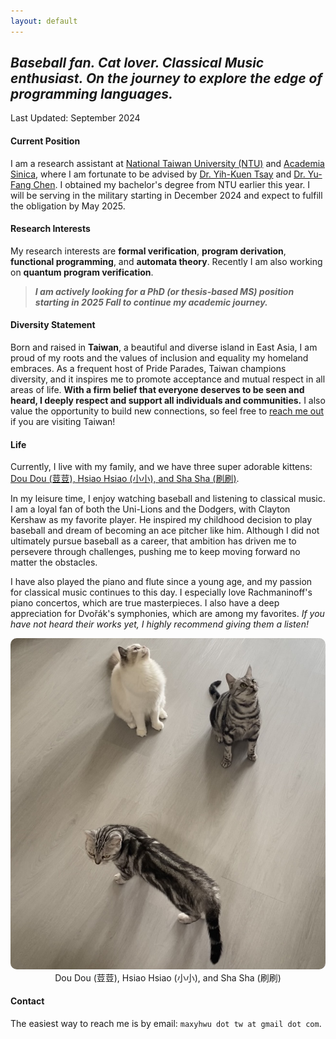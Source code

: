 ```yaml
---
layout: default
---
```

## *Baseball fan. Cat lover. Classical Music enthusiast. On the journey to explore the edge of programming languages.*

<p class="update">Last Updated: September 2024</p>

<!--### About Me-->

#### Current Position
I am a research assistant at [National Taiwan University (NTU)](https://www.ntu.edu.tw/english/about/about.html) and [Academia Sinica](https://www.sinica.edu.tw/en/Tab/4), where I am fortunate to be advised by [Dr. Yih-Kuen Tsay](http://im.ntu.edu.tw/~tsay/) and [Dr. Yu-Fang Chen](https://bull.iis.sinica.edu.tw/yfc/doku.php). I obtained my bachelor\'s degree from NTU earlier this year. I will be serving in the military starting in December 2024 and expect to fulfill the obligation by May 2025.
<!--[Republic of China Army]()-->

#### Research Interests
My research interests are **formal verification**, **program derivation**, **functional programming**, and **automata theory**. Recently I am also working on **quantum program verification**.

> ***I am actively looking for a PhD (or thesis-based MS) position starting in 2025 Fall to continue my academic journey.***
<!--Please see below for my detailed [academic experiences](#academic-experiences).-->

#### Diversity Statement
Born and raised in **Taiwan**, a beautiful and diverse island in East Asia, I am proud of my roots and the values of inclusion and equality my homeland embraces. As a frequent host of Pride Parades, Taiwan champions diversity, and it inspires me to promote acceptance and mutual respect in all areas of life. **With a firm belief that everyone deserves to be seen and heard, I deeply respect and support all individuals and communities.** I also value the opportunity to build new connections, so feel free to [reach me out](#contact) if you are visiting Taiwan!

#### Life
Currently, I live with my family, and we have three super adorable kittens: [Dou Dou (荳荳), Hsiao Hsiao (小小), and Sha Sha (刷刷)](#kitten).

In my leisure time, I enjoy watching baseball and listening to classical music. I am a loyal fan of both the Uni-Lions and the Dodgers, with Clayton Kershaw as my favorite player. He inspired my childhood decision to play baseball and dream of becoming an ace pitcher like him. Although I did not ultimately pursue baseball as a career, that ambition has driven me to persevere through challenges, pushing me to keep moving forward no matter the obstacles.

I have also played the piano and flute since a young age, and my passion for classical music continues to this day. I especially love Rachmaninoff\'s piano concertos, which are true masterpieces. I also have a deep appreciation for Dvořák\'s symphonies, which are among my favorites. *If you have not heard their works yet, I highly recommend giving them a listen!*
<center>
  <img src="images/cat.jpg" alt="kitten" id="kitten" style="margin: 0 0 0 0; border-radius: 10px;">
  Dou Dou (荳荳), Hsiao Hsiao (小小), and Sha Sha (刷刷)
</center>

#### Contact
The easiest way to reach me is by email: `maxyhwu dot tw at gmail dot com`.

<!--#### Baseball-->
<!--#### Classical Music-->
<!--#### Family-->
